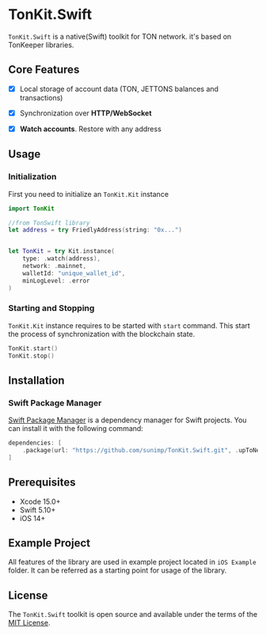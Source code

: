 # TonKit.Swift

`TonKit.Swift` is a native(Swift) toolkit for TON network. it's based on TonKeeper libraries.

## Core Features

- [x] Local storage of account data (TON, JETTONS balances and transactions)
- [x] Synchronization over **HTTP/WebSocket**
- [x] **Watch accounts**. Restore with any address


## Usage

### Initialization

First you need to initialize an `TonKit.Kit` instance

```swift
import TonKit

//from TonSwift library
let address = try FriedlyAddress(string: "0x...")


let TonKit = try Kit.instance(
    type: .watch(address), 
    network: .mainnet, 
    walletId: "unique_wallet_id", 
    minLogLevel: .error
)
```

### Starting and Stopping

`TonKit.Kit` instance requires to be started with `start` command. This start the process of synchronization with the blockchain state.

```swift
TonKit.start()
TonKit.stop()
```

## Installation

### Swift Package Manager

[Swift Package Manager](https://www.swift.org/package-manager) is a dependency manager for Swift projects. You can install it with the following command:

```swift
dependencies: [
    .package(url: "https://github.com/sunimp/TonKit.Swift.git", .upToNextMajor(from: "0.4.0"))
]
```

## Prerequisites

* Xcode 15.0+
* Swift 5.10+
* iOS 14+


## Example Project

All features of the library are used in example project located in `iOS Example` folder. It can be referred as a starting point for usage of the library.

## License

The `TonKit.Swift` toolkit is open source and available under the terms of the [MIT License](https://github.com/sunimp/TonKit.Swift/blob/master/LICENSE).

